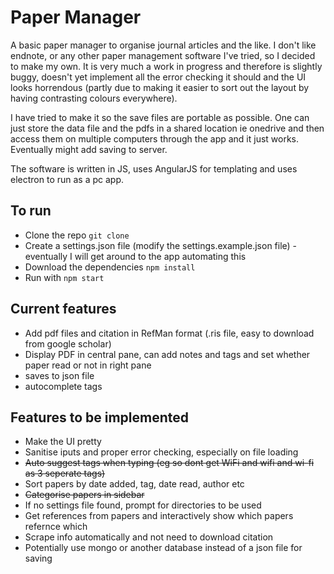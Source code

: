 # Paper Manager

A basic paper manager to organise journal articles and the like. I don't like endnote, or any other paper management software I've tried, so I decided to make my own. It is very much a work in progress and therefore is slightly buggy, doesn't yet implement all the error checking it should and the UI looks horrendous (partly due to making it easier to sort out the layout by having contrasting colours everywhere).

I have tried to make it so the save files are portable as possible. One can just store the data file and the pdfs in a shared location ie onedrive and then access them on multiple computers through the app and it just works. Eventually might add saving to server.

The software is written in JS, uses AngularJS for templating and uses electron to run as a pc app.

## To run
- Clone the repo `git clone `
- Create a settings.json file (modify the settings.example.json file) - eventually I will get around to the app automating this
- Download the dependencies `npm install`
- Run with `npm start`

## Current features
- Add pdf files and citation in RefMan format (.ris file, easy to download from google scholar)
- Display PDF in central pane, can add notes and tags and set whether paper read or not in right pane
- saves to json file
- autocomplete tags

## Features to be implemented
- Make the UI pretty
- Sanitise iputs and proper error checking, especially on file loading
- ~~Auto suggest tags when typing (eg so dont get WiFi and wifi and wi-fi as 3 seperate tags)~~
- Sort papers by date added, tag, date read, author etc
- ~~Categorise papers in sidebar~~
- If no settings file found, prompt for directories to be used
- Get references from papers and interactively show which papers refernce which
- Scrape info automatically and not need to download citation
- Potentially use mongo or another database instead of a json file for saving